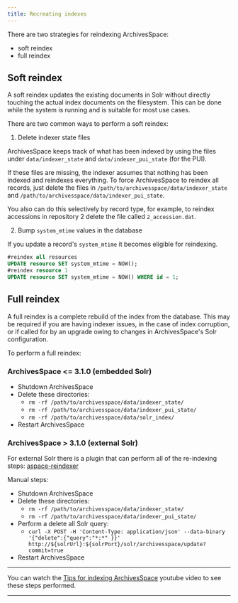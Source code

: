```yaml
---
title: Recreating indexes
---
```


There are two strategies for reindexing ArchivesSpace:

- soft reindex
- full reindex

## Soft reindex

A soft reindex updates the existing documents in Solr without directly
touching the actual index documents on the filesystem. This can be done
while the system is running and is suitable for most use cases.

There are two common ways to perform a soft reindex:

1. Delete indexer state files

ArchivesSpace keeps track of what has been indexed by using the files
under `data/indexer_state` and `data/indexer_pui_state` (for the PUI).

If these files are missing, the indexer assumes that nothing has been
indexed and reindexes everything. To force ArchivesSpace to reindex all
records, just delete the files in `/path/to/archivesspace/data/indexer_state`
and `/path/to/archivesspace/data/indexer_pui_state`.

You also can do this selectively by record type, for example, to reindex
accessions in repository 2 delete the file called `2_accession.dat`.

2. Bump `system_mtime` values in the database

If you update a record's `system_mtime` it becomes eligible for reindexing.

```sql
#reindex all resources
UPDATE resource SET system_mtime = NOW();
#reindex resource 1
UPDATE resource SET system_mtime = NOW() WHERE id = 1;
```

## Full reindex

A full reindex is a complete rebuild of the index from the database. This
may be required if you are having indexer issues, in the case of index
corruption, or if called for by an upgrade owing to changes in ArchivesSpace's
Solr configuration.

To perform a full reindex:

### ArchivesSpace <= 3.1.0 (embedded Solr)

- Shutdown ArchivesSpace
- Delete these directories:
  - `rm -rf /path/to/archivesspace/data/indexer_state/`
  - `rm -rf /path/to/archivesspace/data/indexer_pui_state/`
  - `rm -rf /path/to/archivesspace/data/solr_index/`
- Restart ArchivesSpace

### ArchivesSpace > 3.1.0 (external Solr)

For external Solr there is a plugin that can perform all of the re-indexing steps: [aspace-reindexer](https://github.com/lyrasis/aspace-reindexer)

Manual steps:

- Shutdown ArchivesSpace
- Delete these directories:
  - `rm -rf /path/to/archivesspace/data/indexer_state/`
  - `rm -rf /path/to/archivesspace/data/indexer_pui_state/`
- Perform a delete all Solr query:
  - `curl -X POST -H 'Content-Type: application/json' --data-binary '{"delete":{"query":"*:*" }}' http://${solrUrl}:${solrPort}/solr/archivesspace/update?commit=true`
- Restart ArchivesSpace

---

You can watch the [Tips for indexing ArchivesSpace](https://www.youtube.com/watch?v=yFJ6yAaPa3A) youtube video to see these steps performed.

---
